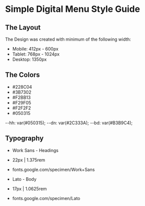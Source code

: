 # Simple Digital Menu Style Guide

## The Layout
The Design was created with minimum of the following width:
- Mobile: 412px - 600px
- Tablet: 768px - 1024px
- Desktop: 1350px

## The Colors
<!--Primary & Secondary Colors-->
- #228C04
- #3B7302
- #F2BB13
- #F29F05
- #F2F2F2
- #050315

<!--Neutral Colors-->
--hh: var(#050315);
--dn: var(#2C333A);
--bd: var(#B3B9C4);

## Typography
- Work Sans - Headings
- 22px | 1.375rem
- fonts.google.com/specimen/Work+Sans

- Lato - Body
- 17px | 1.0625rem
- fonts.google.com/specimen/Lato